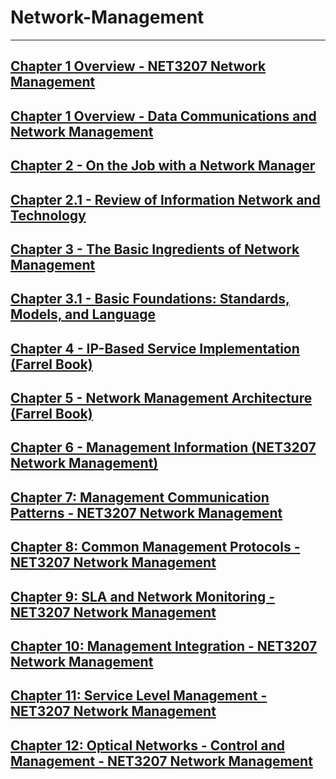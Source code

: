 # Network-Management
---
## [Chapter 1 Overview - NET3207 Network Management](c1.md)
## [Chapter 1 Overview - Data Communications and Network Management](c1.1.md)
## [Chapter 2 - On the Job with a Network Manager](c2.md)
## [Chapter 2.1 - Review of Information Network and Technology](c2.1.md)
## [Chapter 3 - The Basic Ingredients of Network Management](c3.md)
## [Chapter 3.1 - Basic Foundations: Standards, Models, and Language](c3.1.md)
## [Chapter 4 - IP-Based Service Implementation (Farrel Book)](c4.md)
## [Chapter 5 - Network Management Architecture (Farrel Book)](c5.md)
## [Chapter 6 - Management Information (NET3207 Network Management)](c6.md)
## [Chapter 7: Management Communication Patterns - NET3207 Network Management](c7.md)
## [Chapter 8: Common Management Protocols - NET3207 Network Management](c8.md)
## [Chapter 9: SLA and Network Monitoring - NET3207 Network Management](c9.md)
## [Chapter 10: Management Integration - NET3207 Network Management](c10.md)
## [Chapter 11: Service Level Management - NET3207 Network Management](c11.md)
## [Chapter 12: Optical Networks - Control and Management - NET3207 Network Management](c12.md)

